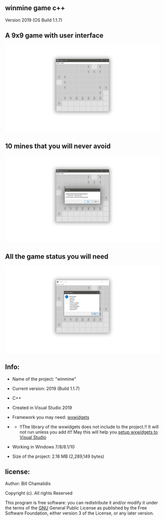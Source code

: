 ## winmine game c++
Version 2019 (OS Build 1.1.7)
<p><h2>A 9x9 game with user interface</h2></p>

![](img/winmine2.jpg)

<h2>10 mines that you will never avoid</h2>

![](img/winmine44.jpg)

<h2>All the game status you will need</h2>

![](img/winmine3.jpg)

<p> <h2> Info: </h2> </p>

- <p>Name of the project: "winmine"</p>
- <p>Current version: 2019 (Build 1.1.7) </p>
- <p>C++</p>
- <p>Created in Visual Studio 2019 </p>
- <p>Framework you may need: <a href="https://www.wxwidgets.org/">wxwidgets</a> </p>
- - <p>!!The library of the wxwidgets does not include to the project.!! It will not run unless you add it!! May this will help you <a href="https://wiki.wxwidgets.org/Microsoft_Visual_C%2B%2B_Guide">setup wxwidgets to Visual Studio</a> </p>
- <p>Working in Windows 7/8/8.1/10 </p>
- <p>Size of the project: 2.18 MB (2,289,149 bytes) </p>

<p><h2>license:</h2></p>

<p>Author: Bill Chamalidis</p>
<p>Copyright (c). All rights Reserved</p>
<p>This program is free software: you can redistribute it and/or modify
    it under the terms of the <a href="https://www.gnu.org/licenses/gpl-3.0.en.html">GNU</a> General Public License as published by
    the Free Software Foundation, either version 3 of the License, or
    any later version.</p>

